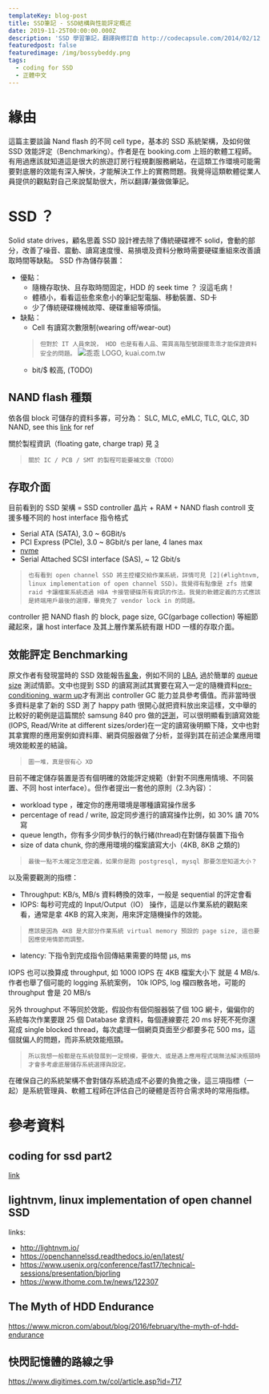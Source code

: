 ```yaml
---
templateKey: blog-post
title: SSD筆記 - SSD結構與性能評定概述
date: 2019-11-25T00:00:00.000Z
description: 'SSD 學習筆記，翻譯與修訂自 http://codecapsule.com/2014/02/12/coding-for-ssds-part-2-architecture-of-an-ssd-and-benchmarking/'
featuredpost: false
featuredimage: /img/bossybeddy.png
tags:
  - coding for SSD
  - 正體中文
---
```

# 緣由


這篇主要談論 Nand flash 的不同 cell type，基本的 SSD 系統架構，及如何做 SSD 效能評定（Benchmarking）。作者是在 booking.com 上班的軟體工程師。有用過應該就知道這是很大的旅遊訂房行程規劃服務網站，在這類工作環境可能需要對底層的效能有深入解快，才能解決工作上的實務問題。我覺得這類軟體從業人員提供的觀點對自己來說幫助很大，所以翻譯/兼做做筆記。

# SSD ？
Solid state drives，顧名思義 SSD 設計裡去除了傳統硬碟裡不 solid，會動的部分，改善了噪音、震動、讀寫速度慢、易損壞及資料分散時需要硬碟重組來改善讀取時間等缺點。
SSD 作為儲存裝置：
* 優點：
  * 隨機存取快、且存取時間固定，HDD 的 seek time ？ 沒這毛病！
  * 體積小，看看這些愈來愈小的筆記型電腦、移動裝置、SD卡
  * 少了傳統硬碟機械故障、硬碟重組等煩惱。
* 缺點：
  * Cell 有讀寫次數限制(wearing off/wear-out)
  > `但對於 IT 人員來說， HDD 也是有看人品、需買高階型號跟擺乖乖才能保證資料安全的問題。` ![乖乖 LOGO, kuai.com.tw](https://comet.noonspace.com/w61NoonSpace/kuai/MsgInfo/LogoKuai.png)
  * bit/$ 較高, (TODO)

## NAND flash 種類
依各個 block 可儲存的資料多寡，可分為：
SLC, MLC, eMLC, TLC, QLC, 3D NAND, see this [link](https://searchstorage.techtarget.com/definition/flash-memory) for ref

關於製程資訊（floating gate, charge trap) 見 [3
](#快閃記憶體的路線之爭)

> `關於 IC / PCB / SMT 的製程可能要補文章（TODO）`


## 存取介面
目前看到的 SSD 架構 =  SSD controller 晶片 + RAM + NAND flash
controll 支援多種不同的 host interface 指令格式
* Serial ATA (SATA), 3.0 ~ 6GBit/s
* PCI Express (PCIe), 3.0 ~ 8Gbit/s per lane, 4 lanes max
* [nvme](https://nvmexpress.org/)
* Serial Attached SCSI interface (SAS), ~ 12 Gbit/s

> `也有看到 open channel SSD 將主控權交給作業系統，詳情可見 [2](#lightnvm, linux implementation of open channel SSD)。我覺得有點像是 zfs 捨棄 raid 卡讓檔案系統透過 HBA 卡接管硬碟所有資訊的作法。我覺的軟體定義的方式應該是終端用戶最後的選擇，畢竟免了 vendor lock in 的問題。`
 
controller 把 NAND flash 的 block, page size, GC(garbage collection) 等細節藏起來，讓 host interface 及其上層作業系統有跟 HDD 一樣的存取介面。


## 效能評定 Benchmarking
原文作者有發現當時的 SSD 效能報告[亂象](http://blog.zorinaq.com/many-ssd-benchmark-reviews-contain-flaws/)，例如不同的 [LBA](https://gerardnico.com/io/drive/lba), 過於簡單的 [queue size](https://www.userbenchmark.com/Faq/What-is-queue-depth/41) 測試情節。文中也提到 SSD 的讀寫測試其實要在寫入一定的隨機資料[pre-conditioning, warm up](https://searchstorage.techtarget.com/feature/The-truth-about-SSD-performance-benchmarks)才有測出 controller GC 能力並具參考價值。而非當時很多資料是拿了新的 SSD 測了 happy path 很開心就把資料放出來這樣，文中舉的比較好的範例是這篇關於 samsung 840 pro 做的[評測](https://www.storagereview.com/samsung_ssd_840_pro_review)，可以很明顯看到讀寫效能(IOPS, Read/Write at different sizes/order)在一定的讀寫後明顯下降，文中也對其拿實際的應用案例如資料庫、網頁伺服器做了分析，並得到其在前述企業應用環境效能較差的結論。

> `圖一堆，真是很有心 XD`

目前不確定儲存裝置是否有個明確的效能評定規範（針對不同應用情境、不同裝置、不同 host interface）。但作者提出一套他的原則（2.3內容）：
* workload type ，確定你的應用環境是哪種讀寫操作居多
* percentage of read / write, 設定同步進行的讀寫操作比例，如 30% 讀 70% 寫
* queue length，你有多少同步執行的執行緒(thread)在對儲存裝置下指令
* size of data chunk, 你的應用環境的檔案讀寫大小（4KB, 8KB 之類的)

> `最後一點不太確定怎麼定義，如果你是跑 postgresql, mysql 那要怎麼知道大小？`

以及需要觀測的指標：
* Throughput: KB/s, MB/s 資料轉換的效率，一般是 sequential 的評定會看
* IOPS: 每秒可完成的 Input/Output（IO） 操作，這是以作業系統的觀點來看，通常是拿 4KB 的寫入來測，用來評定隨機操作的效能。
> `應該是因為 4KB 是大部分作業系統 virtual memory 預設的 page size, 這也要因應使用情節而調整。`
* latency:  下指令到完成指令回傳結果需要的時間 μs, ms 

IOPS 也可以換算成 throughput, 如 1000 IOPS 在 4KB 檔案大小下 就是 4 MB/s. 作者也舉了個可能的 logging 系統案例， 10k IOPS, log 檔四散各地，可能的 throughput 會是 20 MB/s 

另外 throughput 不等同於效能，假設你有個伺服器裝了個 10G 網卡，偏偏你的系統每次作業要跟 25 個 Database 拿資料，每個連線要花 20 ms 好死不死你還寫成 single blocked thread，每次處理一個網頁頁面至少都要多花 500 ms，這個就偏人的問題，而非系統效能瓶頸。

> `所以我想一般都是在系統發展到一定規模，要做大、或是遇上應用程式端無法解決瓶頸時才會多考慮底層儲存系統選擇與設定。`

在確保自己的系統架構不會對儲存系統造成不必要的負擔之後，這三項指標（一起）是系統管理員、軟體工程師在評估自己的硬體是否符合需求時的常用指標。



# 參考資料
## coding for ssd part2
[link](http://codecapsule.com/2014/02/12/coding-for-ssds-part-2-architecture-of-an-ssd-and-benchmarking/)

## lightnvm, linux implementation of open channel SSD
links: 
* http://lightnvm.io/
* https://openchannelssd.readthedocs.io/en/latest/
* https://www.usenix.org/conference/fast17/technical-sessions/presentation/bjorling
* https://www.ithome.com.tw/news/122307

## The Myth of HDD Endurance
https://www.micron.com/about/blog/2016/february/the-myth-of-hdd-endurance

## 快閃記憶體的路線之爭
https://www.digitimes.com.tw/col/article.asp?id=717